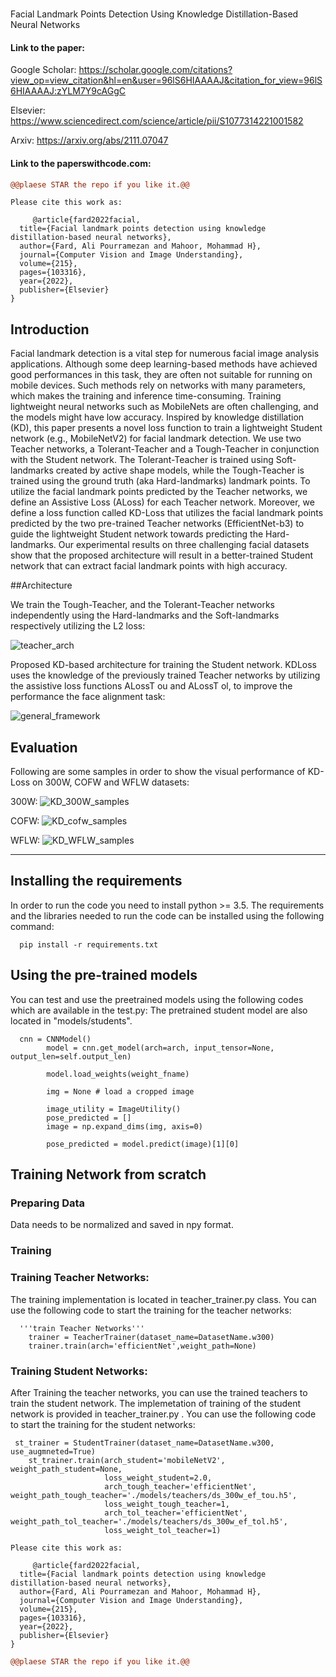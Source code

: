 #
Facial Landmark Points Detection Using Knowledge Distillation-Based Neural Networks



#### Link to the paper:
Google Scholar:
https://scholar.google.com/citations?view_op=view_citation&hl=en&user=96lS6HIAAAAJ&citation_for_view=96lS6HIAAAAJ:zYLM7Y9cAGgC

Elsevier:
https://www.sciencedirect.com/science/article/pii/S1077314221001582

Arxiv:
https://arxiv.org/abs/2111.07047

#### Link to the paperswithcode.com:

```diff
@@plaese STAR the repo if you like it.@@
```

```
Please cite this work as:

     @article{fard2022facial,
  title={Facial landmark points detection using knowledge distillation-based neural networks},
  author={Fard, Ali Pourramezan and Mahoor, Mohammad H},
  journal={Computer Vision and Image Understanding},
  volume={215},
  pages={103316},
  year={2022},
  publisher={Elsevier}
}

```

## Introduction
Facial landmark detection is a vital step for numerous facial image analysis applications. Although some deep learning-based methods have achieved good performances in this task, they are often not suitable for running on mobile devices. Such methods rely on networks with many parameters, which makes the training and inference time-consuming. Training lightweight neural networks such as MobileNets are often challenging, and the models might have low accuracy. Inspired by knowledge distillation (KD), this paper presents a novel loss function to train a lightweight Student network (e.g., MobileNetV2) for facial landmark detection. We use two Teacher networks, a Tolerant-Teacher and a Tough-Teacher in conjunction with the Student network. The Tolerant-Teacher is trained using Soft-landmarks created by active shape models, while the Tough-Teacher is trained using the ground truth (aka Hard-landmarks) landmark points. To utilize the facial landmark points predicted by the Teacher networks, we define an Assistive Loss (ALoss) for each Teacher network. Moreover, we define a loss function called KD-Loss that utilizes the facial landmark points predicted by the two pre-trained Teacher networks (EfficientNet-b3) to guide the lightweight Student network towards predicting the Hard-landmarks. Our experimental results on three challenging facial datasets show that the proposed architecture will result in a better-trained Student network that can extract facial landmark points with high accuracy.


##Architecture

We train the Tough-Teacher, and the Tolerant-Teacher networks independently using the Hard-landmarks and the Soft-landmarks respectively utilizing the L2 loss:

![teacher_arch](https://github.com/aliprf/KD-Loss/blob/master/samples/teacher_arch-1.jpg?raw=true)


Proposed KD-based architecture for training the Student network. KDLoss uses the knowledge of the previously trained Teacher networks by utilizing the assistive loss functions ALossT ou and ALossT ol, to improve the performance the face alignment task:

![general_framework](https://github.com/aliprf/KD-Loss/blob/master/samples/general_framework-1.jpg?raw=true)


## Evaluation

Following are some samples in order to show the visual performance of KD-Loss on 300W, COFW and WFLW datasets:

300W:
![KD_300W_samples](https://github.com/aliprf/KD-Loss/blob/master/samples/KD_300W_samples-1.jpg?raw=true)

COFW:
![KD_cofw_samples](https://github.com/aliprf/KD-Loss/blob/master/samples/KD_cofw_samples-1.jpg?raw=true)

WFLW:
![KD_WFLW_samples](https://github.com/aliprf/KD-Loss/blob/master/samples/KD_WFLW_samples-1.jpg?raw=true)

----------------------------------------------------------------------------------------------------------------------------------
## Installing the requirements
In order to run the code you need to install python >= 3.5. 
The requirements and the libraries needed to run the code can be installed using the following command:

```
  pip install -r requirements.txt
```


## Using the pre-trained models
You can test and use the preetrained models using the following codes which are available in the test.py:
The pretrained student model are also located in "models/students".
  
```
  cnn = CNNModel()
        model = cnn.get_model(arch=arch, input_tensor=None, output_len=self.output_len)

        model.load_weights(weight_fname)

        img = None # load a cropped image

        image_utility = ImageUtility()
        pose_predicted = []
        image = np.expand_dims(img, axis=0)

        pose_predicted = model.predict(image)[1][0]
```


## Training Network from scratch


### Preparing Data
Data needs to be normalized and saved in npy format. 

### Training 

### Training Teacher Networks: 

The training implementation is located in teacher_trainer.py class. You can use the following code to start the training for the teacher networks:

```
  '''train Teacher Networks'''
    trainer = TeacherTrainer(dataset_name=DatasetName.w300)
    trainer.train(arch='efficientNet',weight_path=None)
```

### Training Student Networks: 
After Training the teacher networks, you can use the trained teachers to train the student network. The implemetation of training of the student network is provided in teacher_trainer.py . You can use the following code to start the training for the student networks:

```
 st_trainer = StudentTrainer(dataset_name=DatasetName.w300, use_augmneted=True)
    st_trainer.train(arch_student='mobileNetV2', weight_path_student=None,
                     loss_weight_student=2.0,
                     arch_tough_teacher='efficientNet', weight_path_tough_teacher='./models/teachers/ds_300w_ef_tou.h5',
                     loss_weight_tough_teacher=1,
                     arch_tol_teacher='efficientNet', weight_path_tol_teacher='./models/teachers/ds_300w_ef_tol.h5',
                     loss_weight_tol_teacher=1)
```



```
Please cite this work as:

     @article{fard2022facial,
  title={Facial landmark points detection using knowledge distillation-based neural networks},
  author={Fard, Ali Pourramezan and Mahoor, Mohammad H},
  journal={Computer Vision and Image Understanding},
  volume={215},
  pages={103316},
  year={2022},
  publisher={Elsevier}
}

```  

```diff
@@plaese STAR the repo if you like it.@@
```
